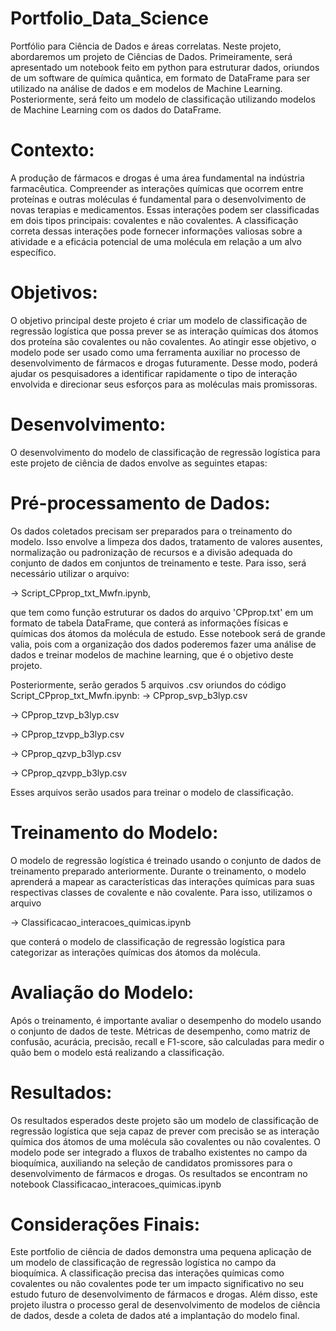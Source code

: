 # Portfolio_Data_Science
Portfólio para Ciência de Dados e áreas correlatas.
Neste projeto, abordaremos um projeto de Ciências de Dados. Primeiramente, será apresentado um notebook feito em python para estruturar dados, oriundos de um software de química quântica, em formato de DataFrame para ser utilizado na análise de dados e em modelos de Machine Learning. Posteriormente, será feito um modelo de classificação utilizando modelos de Machine Learning com os dados do DataFrame.

# Contexto:

A produção de fármacos e drogas é uma área fundamental na indústria farmacêutica. Compreender as interações químicas que ocorrem entre proteínas e outras moléculas é fundamental para o desenvolvimento de novas terapias e medicamentos. Essas interações podem ser classificadas em dois tipos principais: covalentes e não covalentes. A classificação correta dessas interações pode fornecer informações valiosas sobre a atividade e a eficácia potencial de uma molécula em relação a um alvo específico.

# Objetivos:

O objetivo principal deste projeto é criar um modelo de classificação de regressão logística que possa prever se as interação químicas dos átomos dos proteína são covalentes ou não covalentes. Ao atingir esse objetivo, o modelo pode ser usado como uma ferramenta auxiliar no processo de desenvolvimento de fármacos e drogas futuramente. Desse modo, poderá ajudar os pesquisadores a identificar rapidamente o tipo de interação envolvida e direcionar seus esforços para as moléculas mais promissoras.

# Desenvolvimento:

O desenvolvimento do modelo de classificação de regressão logística para este projeto de ciência de dados envolve as seguintes etapas:

# Pré-processamento de Dados:

Os dados coletados precisam ser preparados para o treinamento do modelo. Isso envolve a limpeza dos dados, tratamento de valores ausentes, normalização ou padronização de recursos e a divisão adequada do conjunto de dados em conjuntos de treinamento e teste. Para isso, será necessário utilizar o arquivo:

-> Script_CPprop_txt_Mwfn.ipynb,

que tem como função estruturar os dados do arquivo 'CPprop.txt' em um formato de tabela DataFrame, que conterá as informações físicas e químicas dos átomos da molécula de estudo. Esse notebook será de grande valia, pois com a organização dos dados poderemos fazer uma análise de dados e treinar modelos de machine learning, que é o objetivo deste projeto. 

Posteriormente, serão gerados 5 arquivos .csv oriundos do código Script_CPprop_txt_Mwfn.ipynb:
-> CPprop_svp_b3lyp.csv

-> CPprop_tzvp_b3lyp.csv

-> CPprop_tzvpp_b3lyp.csv

-> CPprop_qzvp_b3lyp.csv

-> CPprop_qzvpp_b3lyp.csv

Esses arquivos serão usados para treinar o modelo de classificação.

# Treinamento do Modelo:

O modelo de regressão logística é treinado usando o conjunto de dados de treinamento preparado anteriormente. Durante o treinamento, o modelo aprenderá a mapear as características das interações químicas para suas respectivas classes de covalente e não covalente.
Para isso, utilizamos o arquivo

-> Classificacao_interacoes_quimicas.ipynb

que conterá o modelo de classificação de regressão logística para categorizar as interações químicas dos átomos da molécula.

# Avaliação do Modelo: 

Após o treinamento, é importante avaliar o desempenho do modelo usando o conjunto de dados de teste. Métricas de desempenho, como matriz de confusão, acurácia, precisão, recall e F1-score, são calculadas para medir o quão bem o modelo está realizando a classificação.

# Resultados:

Os resultados esperados deste projeto são um modelo de classificação de regressão logística que seja capaz de prever com precisão se as interação química dos átomos de uma molécula são covalentes ou não covalentes. O modelo pode ser integrado a fluxos de trabalho existentes no campo da bioquímica, auxiliando na seleção de candidatos promissores para o desenvolvimento de fármacos e drogas. Os resultados se encontram no notebook Classificacao_interacoes_quimicas.ipynb

# Considerações Finais:

Este portfolio de ciência de dados demonstra uma pequena aplicação de um modelo de classificação de regressão logística no campo da bioquímica. A classificação precisa das interações químicas como covalentes ou não covalentes pode ter um impacto significativo no seu estudo futuro de desenvolvimento de fármacos e drogas. Além disso, este projeto ilustra o processo geral de desenvolvimento de modelos de ciência de dados, desde a coleta de dados até a implantação do modelo final.

